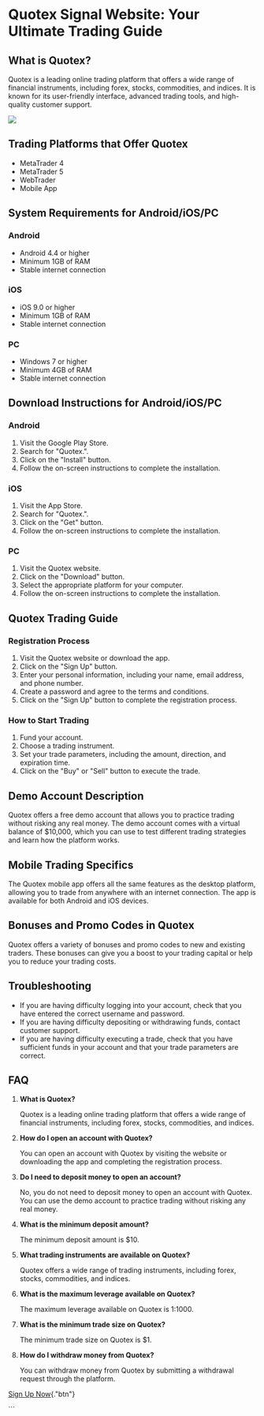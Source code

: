 # Quotex Signal Website: Your Ultimate Trading Guide

## What is Quotex?

Quotex is a leading online trading platform that offers a wide range of
financial instruments, including forex, stocks, commodities, and
indices. It is known for its user-friendly interface, advanced trading
tools, and high-quality customer support.

[![](https://static.quotex.io/files/8_en/300_250.jpg)](https://traff.sbs/brokerqxsignupf)

## Trading Platforms that Offer Quotex

-   MetaTrader 4
-   MetaTrader 5
-   WebTrader
-   Mobile App

## System Requirements for Android/iOS/PC

### Android

-   Android 4.4 or higher
-   Minimum 1GB of RAM
-   Stable internet connection

### iOS

-   iOS 9.0 or higher
-   Minimum 1GB of RAM
-   Stable internet connection

### PC

-   Windows 7 or higher
-   Minimum 4GB of RAM
-   Stable internet connection

## Download Instructions for Android/iOS/PC

### Android

1.  Visit the Google Play Store.
2.  Search for "Quotex.".
3.  Click on the "Install" button.
4.  Follow the on-screen instructions to complete the installation.

### iOS

1.  Visit the App Store.
2.  Search for "Quotex.".
3.  Click on the "Get" button.
4.  Follow the on-screen instructions to complete the installation.

### PC

1.  Visit the Quotex website.
2.  Click on the "Download" button.
3.  Select the appropriate platform for your computer.
4.  Follow the on-screen instructions to complete the installation.

## Quotex Trading Guide

### Registration Process

1.  Visit the Quotex website or download the app.
2.  Click on the "Sign Up" button.
3.  Enter your personal information, including your name, email address,
    and phone number.
4.  Create a password and agree to the terms and conditions.
5.  Click on the "Sign Up" button to complete the registration
    process.

### How to Start Trading

1.  Fund your account.
2.  Choose a trading instrument.
3.  Set your trade parameters, including the amount, direction, and
    expiration time.
4.  Click on the "Buy" or "Sell" button to execute the
    trade.

## Demo Account Description

Quotex offers a free demo account that allows you to practice trading
without risking any real money. The demo account comes with a virtual
balance of \$10,000, which you can use to test different trading
strategies and learn how the platform works.

## Mobile Trading Specifics

The Quotex mobile app offers all the same features as the desktop
platform, allowing you to trade from anywhere with an internet
connection. The app is available for both Android and iOS devices.

## Bonuses and Promo Codes in Quotex

Quotex offers a variety of bonuses and promo codes to new and existing
traders. These bonuses can give you a boost to your trading capital or
help you to reduce your trading costs.

## Troubleshooting

-   If you are having difficulty logging into your account, check that
    you have entered the correct username and password.
-   If you are having difficulty depositing or withdrawing funds,
    contact customer support.
-   If you are having difficulty executing a trade, check that you have
    sufficient funds in your account and that your trade parameters are
    correct.

## FAQ

1.  **What is Quotex?**

    Quotex is a leading online trading platform that offers a wide range
    of financial instruments, including forex, stocks, commodities, and
    indices.

2.  **How do I open an account with Quotex?**

    You can open an account with Quotex by visiting the website or
    downloading the app and completing the registration process.

3.  **Do I need to deposit money to open an account?**

    No, you do not need to deposit money to open an account with Quotex.
    You can use the demo account to practice trading without risking any
    real money.

4.  **What is the minimum deposit amount?**

    The minimum deposit amount is \$10.

5.  **What trading instruments are available on Quotex?**

    Quotex offers a wide range of trading instruments, including forex,
    stocks, commodities, and indices.

6.  **What is the maximum leverage available on Quotex?**

    The maximum leverage available on Quotex is 1:1000.

7.  **What is the minimum trade size on Quotex?**

    The minimum trade size on Quotex is \$1.

8.  **How do I withdraw money from Quotex?**

    You can withdraw money from Quotex by submitting a withdrawal
    request through the platform.

[Sign Up Now](\%22https://traff.sbs/brokerqxsignup\%22){."btn"}

\`\`\`


